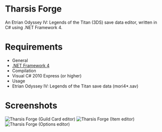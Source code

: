 Tharsis Forge
=============

An Etrian Odyssey IV: Legends of the Titan (3DS) save data editor, written in C# using .NET Framework 4.

Requirements
============
* General
 * [.NET Framework 4](http://www.microsoft.com/en-US/download/details.aspx?id=17718)
* Compilation
 * Visual C# 2010 Express (or higher)
* Usage
 * Etrian Odyssey IV: Legends of the Titan save data (mori4*.sav)

Screenshots
===========
![Tharsis Forge (Guild Card editor)](http://i.imgur.com/uptnbzF.png)
![Tharsis Forge (Item editor)](http://i.imgur.com/eYqt1QX.png)
![Tharsis Forge (Options editor)](http://i.imgur.com/7MhbCBq.png)
